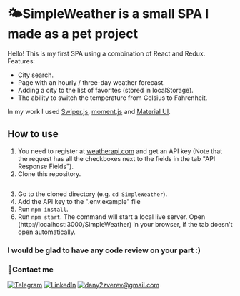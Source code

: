 # 🌤SimpleWeather is a small SPA I made as a pet project

Hello! This is my first SPA using a combination of React and Redux.\
Features:
- City search.
- Page with an hourly / three-day weather forecast.
- Adding a city to the list of favorites (stored in localStorage).
- The ability to switch the temperature from Celsius to Fahrenheit.

In my work I used [Swiper.js](https://swiperjs.com/), [moment.js](https://momentjs.com/) and [Material UI](https://mui.com/).


## How to use

1. You need to register at [weatherapi.com](https://www.weatherapi.com/) and get an API key (Note that the request has all the checkboxes next to the fields in the tab "API Response Fields").
2. Clone this repository.
```
```
3. Go to the cloned directory (e.g. `cd SimpleWeather`).
4. Add the API key to the ".env.example" file
5. Run `npm install`.
6. Run `npm start`. The command will start a local live server. Open (http://localhost:3000/SimpleWeather) in your browser, if the tab doesn't open automatically.

### I would be glad to have any code review on your part :)

### 🤙Contact me
[![Telegram](https://img.shields.io/badge/-Telegram-5599FF?style=for-the-badge&logo=Telegram&logoColor=FFFFFF)](https://t.me/keyofevergreen)
[![LinkedIn](https://img.shields.io/badge/-LinkedIn-5599FF?style=for-the-badge&logo=LinkedIn&logoColor=FFFFFF)](https://www.linkedin.cn/in/dan-zverev-33841b215)
[![dany2zverev@gmail.com](https://img.shields.io/badge/-dany2zverev&#64;gmail&#46;com-5599FF?style=for-the-badge&logo=Gmail&logoColor=FFFFFF)](mailto:dany2zverev@gmail.com)

